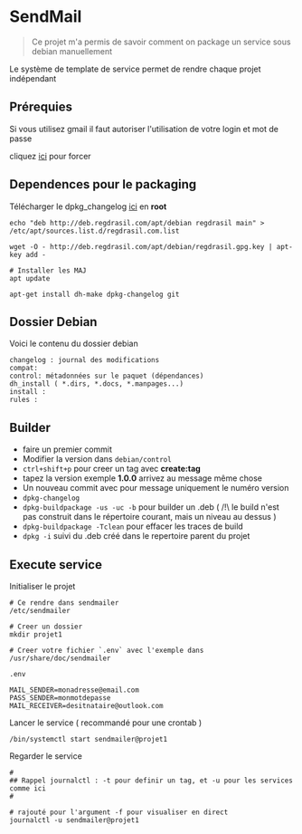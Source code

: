 # SendMail

> Ce projet m'a permis de savoir comment on package un service sous debian manuellement

Le système de template de service permet de rendre chaque projet indépendant

## Prérequies

Si vous utilisez gmail il faut autoriser l'utilisation de votre login et mot de passe

cliquez [ici]( https://www.google.com/accounts/DisplayUnlockCaptcha) pour forcer

## Dependences pour le packaging

Télécharger le dpkg_changelog [ici](http://deb.regdrasil.com/) en __root__

```Shell
echo "deb http://deb.regdrasil.com/apt/debian regdrasil main" > /etc/apt/sources.list.d/regdrasil.com.list

wget -O - http://deb.regdrasil.com/apt/debian/regdrasil.gpg.key | apt-key add -

# Installer les MAJ
apt update
```

```Shell
apt-get install dh-make dpkg-changelog git
```

## Dossier Debian

Voici le contenu du dossier debian

```Config
changelog : journal des modifications
compat:
control: métadonnées sur le paquet (dépendances)
dh_install ( *.dirs, *.docs, *.manpages...)
install :
rules : 
```

## Builder

- faire un premier commit
- Modifier la version dans `debian/control`  
- `ctrl+shift+p` pour creer un tag avec __create:tag__
- tapez la version exemple __1.0.0__ arrivez au message même chose
- Un nouveau commit avec pour message uniquement le numéro version
- `dpkg-changelog`
- `dpkg-buildpackage -us -uc -b` pour builder un .deb ( /!\ le build n'est pas construit dans le répertoire courant, mais un niveau au dessus )
- `dpkg-buildpackage -Tclean` pour effacer les traces de build
- `dpkg -i` suivi du .deb créé dans le repertoire parent du projet

## Execute service

Initialiser le projet

```
# Ce rendre dans sendmailer
/etc/sendmailer

# Creer un dossier
mkdir projet1

# Creer votre fichier `.env` avec l'exemple dans /usr/share/doc/sendmailer
```

`.env`

```Env
MAIL_SENDER=monadresse@email.com  
PASS_SENDER=monmotdepasse
MAIL_RECEIVER=desitnataire@outlook.com
```

Lancer le service ( recommandé pour une crontab )

```
/bin/systemctl start sendmailer@projet1
```

Regarder le service

```
#
## Rappel journalctl : -t pour definir un tag, et -u pour les services comme ici
#

# rajouté pour l'argument -f pour visualiser en direct
journalctl -u sendmailer@projet1
```